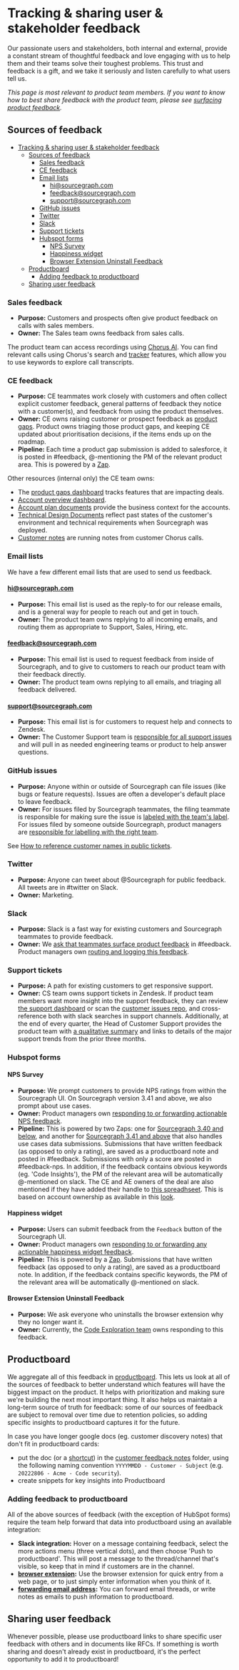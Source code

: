# Tracking & sharing user & stakeholder feedback

Our passionate users and stakeholders, both internal and external, provide a constant stream of thoughtful feedback and love engaging with us to help them and their teams solve their toughest problems. This trust and feedback is a gift, and we take it seriously and listen carefully to what users tell us.

_This page is most relevant to product team members. If you want to know how to best share feedback with the product team, please see [surfacing product feedback](surfacing_product_feedback.md)._

## Sources of feedback

- [Tracking & sharing user & stakeholder feedback](#tracking--sharing-user--stakeholder-feedback)
  - [Sources of feedback](#sources-of-feedback)
    - [Sales feedback](#sales-feedback)
    - [CE feedback](#ce-feedback)
    - [Email lists](#email-lists)
      - [hi@sourcegraph.com](#hisourcegraphcom)
      - [feedback@sourcegraph.com](#feedbacksourcegraphcom)
      - [support@sourcegraph.com](#supportsourcegraphcom)
    - [GitHub issues](#github-issues)
    - [Twitter](#twitter)
    - [Slack](#slack)
    - [Support tickets](#support-tickets)
    - [Hubspot forms](#hubspot-forms)
      - [NPS Survey](#nps-survey)
      - [Happiness widget](#happiness-widget)
      - [Browser Extension Uninstall Feedback](#browser-extension-uninstall-feedback)
  - [Productboard](#productboard)
    - [Adding feedback to productboard](#adding-feedback-to-productboard)
  - [Sharing user feedback](#sharing-user-feedback)

### Sales feedback

- **Purpose:** Customers and prospects often give product feedback on calls with sales members.
- **Owner:** The Sales team owns feedback from sales calls.

The product team can access recordings using [Chorus AI](https://chorus.ai/). You can find relevant calls using Chorus's search and [tracker](https://docs.chorus.ai/hc/en-us/articles/360036206813-How-to-Create-Trackers) features, which allow you to use keywords to explore call transcripts.

### CE feedback

- **Purpose:** CE teammates work closely with customers and often collect explicit customer feedback, general patterns of feedback they notice with a customer(s), and feedback from using the product themselves.
- **Owner:** CE owns raising customer or prospect feedback as [product gaps](surfacing_product_feedback.md). Product owns triaging those product gaps, and keeping CE updated about prioritisation decisions, if the items ends up on the roadmap.
- **Pipeline:** Each time a product gap submission is added to salesforce, it is posted in #feedback, @-mentioning the PM of the relevant product area. This is powered by a [Zap](https://zapier.com/app/editor/145738791).

Other resources (internal only) the CE team owns:

- The [product gaps dashboard](https://sourcegraph2020.lightning.force.com/lightning/r/Report/00O5b000005HH53EAG/view) tracks features that are impacting deals.
- [Account overview dashboard](https://sourcegraph2020.lightning.force.com/lightning/r/Report/00O5b000005HSnLEAW/view).
- [Account plan documents](https://drive.google.com/drive/folders/1EoKl4lFeR8VvM6LyubMocxN4Z4OHPoNl?usp=sharing) provide the business context for the accounts.
- [Technical Design Documents](https://drive.google.com/drive/folders/1o-4rB24vcYsOiUzSEr_vzJsC7pE03yYC) reflect past states of the customer's environment and technical requirements when Sourcegraph was deployed.
- [Customer notes](https://drive.google.com/drive/folders/1gjXWQ1l0Fnt2pVS2ohx3w0cw-gaJ_Ez0?usp=sharing) are running notes from customer Chorus calls.

### Email lists

We have a few different email lists that are used to send us feedback.

#### hi@sourcegraph.com

- **Purpose:** This email list is used as the reply-to for our release emails, and is a general way for people to reach out and get in touch.
- **Owner:** The product team owns replying to all incoming emails, and routing them as appropriate to Support, Sales, Hiring, etc.

#### feedback@sourcegraph.com

- **Purpose:** This email list is used to request feedback from inside of Sourcegraph, and to give to customers to reach our product team with their feedback directly.
- **Owner:** The product team owns replying to all emails, and triaging all feedback delivered.

#### support@sourcegraph.com

- **Purpose:** This email list is for customers to request help and connects to Zendesk.
- **Owner:** The Customer Support team is [responsible for all support issues](../../../../technical-success/support/process/support-workflow.md#support-workflow) and will pull in as needed engineering teams or product to help answer questions.

### GitHub issues

- **Purpose:** Anyone within or outside of Sourcegraph can file issues (like bugs or feature requests). Issues are often a developer's default place to leave feedback.
- **Owner:** For issues filed by Sourcegraph teammates, the filing teammate is responsible for making sure the issue is [labeled with the team's label](surfacing_product_feedback.md). For issues filed by someone outside Sourcegraph, product managers are [responsible for labelling with the right team](product_feedback_monitoring.md#labelling-github-issues-with-no-team-label).

See [How to reference customer names in public tickets](../prioritize_and_build/prioritizing.md#how-to-reference-customer-names-in-public-tickets).

### Twitter

- **Purpose:** Anyone can tweet about @Sourcegraph for public feedback. All tweets are in #twitter on Slack.
- **Owner:** Marketing.

### Slack

- **Purpose:** Slack is a fast way for existing customers and Sourcegraph teammates to provide feedback.
- **Owner:** We [ask that teammates surface product feedback](surfacing_product_feedback.md) in #feedback. Product managers own [routing and logging this feedback](product_feedback_monitoring.md).

### Support tickets

- **Purpose:** A path for existing customers to get responsive support.
- **Owner:** CS team owns support tickets in Zendesk. If product team members want more insight into the support feedback, they can review [the support dashboard](https://sourcegraph.looker.com/dashboards-next/177) or scan the [customer issues repo](https://github.com/sourcegraph/customer/issues), and cross-reference both with slack searches in support channels. Additionally, at the end of every quarter, the Head of Customer Support provides the product team with [a qualitative summary](https://drive.google.com/drive/folders/12kZOFbnXX8vfzLvso1hO-lf-t-HzJIr-?usp=sharing) and links to details of the major support trends from the prior three months.

### Hubspot forms

#### NPS Survey

- **Purpose:** We prompt customers to provide NPS ratings from within the Sourcegraph UI. On Sourcegraph version 3.41 and above, we also prompt about use cases.
- **Owner:** Product managers own [responding to or forwarding actionable NPS feedback](product_feedback_monitoring.md).
- **Pipeline:** This is powered by two Zaps: one for [Sourcegraph 3.40 and below](https://zapier.com/app/editor/64689250), and another for [Sourcegraph 3.41 and above](https://zapier.com/editor/160211136/published/160211136) that also handles use cases data submissions. Submissions that have written feedback (as opposed to only a rating), are saved as a productboard note and posted in #feedback. Submissions with only a score are posted in #feedback-nps. In addition, if the feedback contains obvious keywords (eg. 'Code Insights'), the PM of the relevant area will be automatically @-mentioned on slack. The CE and AE owners of the deal are also mentioned if they have added their handle to [this spreadhseet](https://docs.google.com/spreadsheets/d/1RPiuhuyEpqJ6MHFyzf5WOfx1DA00iW6_mEgAHbJffeQ/edit#gid=334520408). This is based on account ownership as available in this [look](https://sourcegraph.looker.com/looks/1301).

#### Happiness widget

- **Purpose:** Users can submit feedback from the `Feedback` button of the Sourcegraph UI.
- **Owner:** Product managers own [responding to or forwarding any actionable happiness widget feedback](product_feedback_monitoring.md).
- **Pipeline:** This is powered by a [Zap](https://zapier.com/app/editor/113508746). Submissions that have written feedback (as opposed to only a rating), are saved as a productboard note. In addition, if the feedback contains specific keywords, the PM of the relevant area will be automatically @-mentioned on slack.

#### Browser Extension Uninstall Feedback

- **Purpose:** We ask everyone who uninstalls the browser extension why they no longer want it.
- **Owner:** Currently, the [Code Exploration team](../../../teams/code-exploration/index.md) owns responding to this feedback.

## Productboard

We aggregate all of this feedback in [productboard](https://sourcegraph.productboard.com/). This lets us look at all of the sources of feedback to better understand which features will have the biggest impact on the product. It helps with prioritization and making sure we're building the next most important thing. It also helps us maintain a long-term source of truth for feedback: some of our sources of feedback are subject to removal over time due to retention policies, so adding specific insights to productboard captures it for the future.

In case you have longer google docs (eg. customer discovery notes) that don't fit in productboard cards:

- put the doc (or a [shortcut](https://support.google.com/drive/answer/9700156?)) in the [customer feedback notes](https://drive.google.com/drive/folders/1suKSsUTTJlEyRaiunNtzJUMwrP_ZPWYG) folder, using the following naming convention `YYYYMMDD - Customer - Subject` (e.g. `20222806 - Acme - Code security`).
- create snippets for key insights into Productboard

### Adding feedback to productboard

All of the above sources of feedback (with the exception of HubSpot forms) require the team help forward that data into productboard using an available integration:

- **Slack integration:** Hover on a message containing feedback, select the more actions menu (three vertical dots), and then choose 'Push to productboard'. This will post a message to the thread/channel that's visible, so keep that in mind if customers are in the channel.
- **[browser extension](https://chrome.google.com/webstore/detail/productboard-make-product/mlpbdkpkicfkhgagnoamdcimmhdkakni?hl=en):** Use the browser extension for quick entry from a web page, or to just simply enter information when you think of it.
- **[forwarding email address](mailto:inbox-hkpsum5melnwcauyjvztbtsq@inbound.productboard.com):** You can forward email threads, or write notes as emails to push information to productboard.

## Sharing user feedback

Whenever possible, please use productboard links to share specific user feedback with others and in documents like RFCs. If something is worth sharing and doesn't already exist in productboard, it's the perfect opportunity to add it to productboard!
